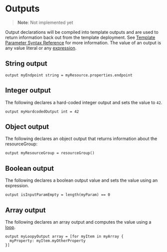 # Outputs
> **Note**: Not implemented yet

Output declarations will be compiled into template outputs and are used to return information back out from the template deployment. See [Template Parameter Syntax Reference](https://docs.microsoft.com/en-us/azure/azure-resource-manager/templates/template-syntax#outputs) for more information. The value of an output is any value literal or any [expression](./expressions.md).

## String output
```
output myEndpoint string = myResource.properties.endpoint
```

## Integer output
The following declares a hard-coded integer output and sets the value to `42`.
```
output myHardcodedOutput int = 42
```

## Object output
The following declares an object output that returns information about the resourceGroup:
```
output myResourceGroup = resourceGroup()
```

## Boolean output
The following declares a boolean output value and sets the value using an expression.
```
output isInputParamEmpty = length(myParam) == 0
```

## Array output
The following declares an array output and computes the value using a [loop](./loops.md).
```
output myLoopyOutput array = [for myItem in myArray {
  myProperty: myItem.myOtherProperty
}]
```
